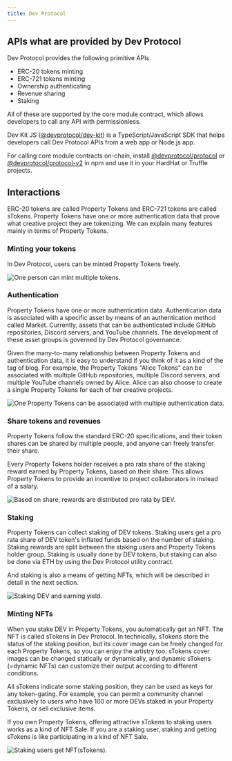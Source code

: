 ```yaml
---
title: Dev Protocol
---
```


## APIs what are provided by Dev Protocol

Dev Protocol provides the following primitive APIs.

- ERC-20 tokens minting
- ERC-721 tokens minting
- Ownership authenticating
- Revenue sharing
- Staking

All of these are supported by the core module contract, which allows developers to call any API with permissionless.

Dev Kit JS ([@devprotocol/dev-kit](https://www.npmjs.com/package/@devprotocol/dev-kit)) is a TypeScript/JavaScript SDK that helps developers call Dev Protocol APIs from a web app or Node.js app.

For calling core module contracts on-chain, install [@devprotocol/protocol](https://www.npmjs.com/package/@devprotocol/protocol) or [@devprotocol/protocol-v2](https://www.npmjs.com/package/@devprotocol/protocol-v2) in npm and use it in your HardHat or Truffle projects.

## Interactions

ERC-20 tokens are called Property Tokens and ERC-721 tokens are called sTokens. Property Tokens have one or more authentication data that prove what creative project they are tokenizing. We can explain many features mainly in terms of Property Tokens.

### Minting your tokens

In Dev Protocol, users can be minted Property Tokens freely.

![One person can mint multiple tokens.](/img/developers/mint.png)

### Authentication

Property Tokens have one or more authentication data. Authentication data is associated with a specific asset by means of an authentication method called Market. Currently, assets that can be authenticated include GitHub repositories, Discord servers, and YouTube channels. The development of these asset groups is governed by Dev Protocol governance.

Given the many-to-many relationship between Property Tokens and authentication data, it is easy to understand if you think of it as a kind of the tag of blog. For example, the Property Tokens "Alice Tokens" can be associated with multiple GitHub repositories, multiple Discord servers, and multiple YouTube channels owned by Alice. Alice can also choose to create a single Property Tokens for each of her creative projects.

![One Property Tokens can be associated with multiple authentication data.](/img/developers/authentication.png)

### Share tokens and revenues

Property Tokens follow the standard ERC-20 specifications, and their token shares can be shared by multiple people, and anyone can freely transfer their share.

Every Property Tokens holder receives a pro rata share of the staking reward earned by Property Tokens, based on their share. This allows Property Tokens to provide an incentive to project collaborators in instead of a salary.

![Based on share, rewards are distributed pro rata by DEV.](/img/developers/distribution-and-rewards.png)

### Staking

Property Tokens can collect staking of DEV tokens. Staking users get a pro rata share of DEV token's inflated funds based on the number of staking. Staking rewards are split between the staking users and Property Tokens holder group. Staking is usually done by DEV tokens, but staking can also be done via ETH by using the Dev Protocol utility contract.

And staking is also a means of getting NFTs, which will be described in detail in the next section.

![Staking DEV and earning yield.](/img/developers/staking.png)

### Minting NFTs

When you stake DEV in Property Tokens, you automatically get an NFT. The NFT is called sTokens in Dev Protocol. In technically, sTokens store the status of the staking position, but its cover image can be freely changed for each Property Tokens, so you can enjoy the artistry too. sTokens cover images can be changed statically or dynamically, and dynamic sTokens (=dynamic NFTs) can customize their output according to different conditions.

All sTokens indicate some staking position, they can be used as keys for any token-gating. For example, you can permit a community channel exclusively to users who have 100 or more DEVs staked in your Property Tokens, or sell exclusive items.

If you own Property Tokens, offering attractive sTokens to staking users works as a kind of NFT Sale. If you are a staking user, staking and getting sTokens is like participating in a kind of NFT Sale.

![Staking users get NFT(sTokens).](/img/developers/minting-nft.png)

